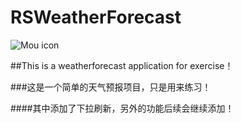 # RSWeatherForecast

![Mou icon](https://avatars0.githubusercontent.com/u/13641317?v=3&s=460)

##This is a weatherforecast application for exercise！

###这是一个简单的天气预报项目，只是用来练习！

####其中添加了下拉刷新，另外的功能后续会继续添加！